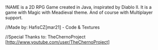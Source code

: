!NAME is a 2D RPG Game created in Java, inspirated by Diablo II. 
It is a game with Magic with Meadieval theme. And of course with Multiplayer support.

//Made by:
HafisCZ[mar21] - Code & Textures

//Special Thanks to:
TheChernoProject [http://www.youtube.com/user/TheChernoProject]
